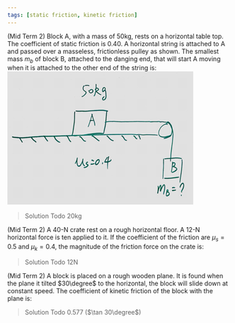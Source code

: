 ```yaml
---
tags: [static friction, kinetic friction]
---
```


(Mid Term 2) Block A, with a mass of 50kg, rests on a horizontal table top. The coefficient of static friction is 0.40. A horizontal string is attached to A and passed over a masseless, frictionless pulley as shown. The smallest mass $m_b$ of block B, attached to the danging end, that will start A moving when it is attached to the other end of the string is:
![Graph](../assets/mid_term2_friction.PNG)
>Solution
Todo
20kg

(Mid Term 2) A 40-N crate rest on a rough horizontal floor. A 12-N horizontal force is ten applied to it. If the coefficient of the friction are $\mu_s = 0.5$ and $\mu_k = 0.4$, the magnitude of the friction force on the crate is:
>Solution
Todo
12N

(Mid Term 2) A block is placed on a rough wooden plane. It is found when the plane it tilted $30\degree$ to the horizontal, the block will slide down at constant speed. The coefficient of kinetic friction of the block with the plane is:
>Solution
Todo
0.577 ($\tan 30\degree$)
